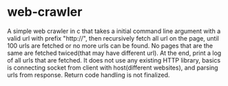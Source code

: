 # web-crawler
A simple web crawler in c that takes a initial command line argument with a valid url with prefix "http://", then recursively fetch all url on the page, until 100 urls are fetched or no more urls can be found. No pages that are the same are fetched twiced(that may have different url). At the end, print a log of all urls that are fetched. 
It does not use any existing HTTP library, basics is connecting socket from client with host(different websites), and parsing urls from response.
Return code handling is not finalized.
